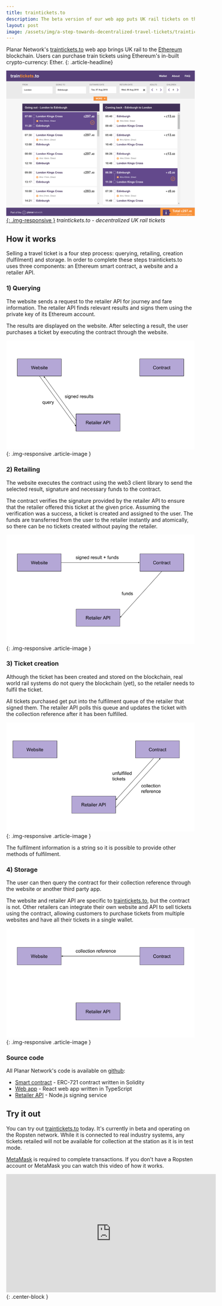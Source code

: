 ```yaml
---
title: traintickets.to
description: The beta version of our web app puts UK rail tickets on the blockchain using an ERC-721 compliant smart contract. Find out how you can purchase tickets using Ethereum's in-built crypto-currency, Ether
layout: post
image: /assets/img/a-step-towards-decentralized-travel-tickets/traintickets.to.png
---
```


Planar Network's [traintickets.to](https://traintickets.to) web app brings UK rail to the [Ethereum](https://ethereum.org/) blockchain. Users can purchase train tickets using Ethereum's in-built crypto-currency: Ether. 
{: .article-headline}

[![traintickets.to](/assets/img/a-step-towards-decentralized-travel-tickets/traintickets.to.png){: .img-responsive }](https://traintickets.to)
*traintickets.to - decentralized UK rail tickets*

## How it works

Selling a travel ticket is a four step process: querying, retailing, creation (fulfilment) and storage. In order to complete these steps traintickets.to uses three components: an Ethereum smart contract, a website and a retailer API.

### 1) Querying

The website sends a request to the retailer API for journey and fare information. The retailer API finds relevant results and signs them using the private key of its Ethereum account.

The results are displayed on the website. After selecting a result, the user purchases a ticket by executing the contract through the website.

![querying](/assets/img/a-step-towards-decentralized-travel-tickets/1.png){: .img-responsive .article-image }

### 2) Retailing

The website executes the contract using the web3 client library to send the selected result, signature and necessary funds to the contract.

The contract verifies the signature provided by the retailer API to ensure that the retailer offered this ticket at the given price. Assuming the verification was a success, a ticket is created and assigned to the user. The funds are transferred from the user to the retailer instantly and atomically, so there can be no tickets created without paying the retailer.

![retailing](/assets/img/a-step-towards-decentralized-travel-tickets/2.png){: .img-responsive .article-image }

### 3) Ticket creation

Although the ticket has been created and stored on the blockchain, real world rail systems do not query the blockchain (yet), so the retailer needs to fulfil the ticket.

All tickets purchased get put into the fulfilment queue of the retailer that signed them. The retailer API polls this queue and updates the ticket with the collection reference after it has been fulfilled.

![creation](/assets/img/a-step-towards-decentralized-travel-tickets/3.png){: .img-responsive .article-image }

The fulfilment information is a string so it is possible to provide other methods of fulfilment.

### 4) Storage

The user can then query the contract for their collection reference through the website or another third party app.

The website and retailer API are specific to [traintickets.to](https://traintickets.to/), but the contract is not. Other retailers can integrate their own website and API to sell tickets using the contract, allowing customers to purchase tickets from multiple websites and have all their tickets in a single wallet.

![storage](/assets/img/a-step-towards-decentralized-travel-tickets/4.png){: .img-responsive .article-image }

### Source code

All Planar Network's code is available on [github](https://www.github.com/planarnetwork/):
 
- [Smart contract](https://www.github.com/planarnetwork/ticket-wallet/) - ERC-721 contract written in Solidity
- [Web app](https://www.github.com/planarnetwork/traintickets.to/) - React web app written in TypeScript
- [Retailer API](https://www.github.com/planarnetwork/uk-rail-provider/) - Node.js signing service 

## Try it out

You can try out [traintickets.to](https://traintickets.to/) today. It's currently in beta and operating on the Ropsten network. While it is connected to real industry systems, any tickets retailed will not be available for collection at the station as it is in test mode.

[MetaMask](https://www.metamask.io/) is required to complete transactions. If you don't have a Ropsten account or MetaMask you can watch this video of how it works.

<iframe width="560" height="315" src="https://youtube.com/embed/3ARnwIaVtac" frameborder="0" allowfullscreen></iframe>{: .center-block }
